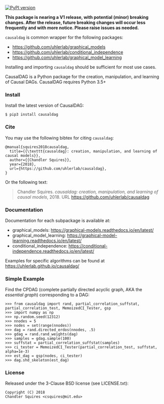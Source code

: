 [![PyPI version](https://badge.fury.io/py/causaldag.svg)](https://badge.fury.io/py/causaldag)

**This package is nearing a V1 release, with potential (minor) breaking changes. After the release, future breaking changes will occur less frequently and with more notice. Please raise issues as needed.**

`causaldag` is common wrapper for the following packages:
* https://github.com/uhlerlab/graphical_models
* https://github.com/uhlerlab/conditional_independence
* https://github.com/uhlerlab/graphical_model_learning

Installing and importing `causaldag` should be sufficient for most use cases.

CausalDAG is a Python package for the creation, manipulation, and learning
of Causal DAGs. CausalDAG requires Python 3.5+

### Install
Install the latest version of CausalDAG:
```
$ pip3 install causaldag
```

### Cite
You may use the following bibtex for citing `causaldag`:
```
@manual{squires2018causaldag,
  title={{\texttt{causaldag}: creation, manipulation, and learning of causal models}},
  author={{Chandler Squires}},
  year={2018},
  url={https://github.com/uhlerlab/causaldag},
}
```

Or the following text:

> Chandler Squires. _causaldag: creation, manipulation, and learning of causal models_, 2018. URL https://github.com/uhlerlab/causaldag

### Documentation
Documentation for each subpackage is available at:
* graphical_models: https://graphical-models.readthedocs.io/en/latest/
* graphical_model_learning: https://graphical-model-learning.readthedocs.io/en/latest/
* conditional_independence: https://conditional-independence.readthedocs.io/en/latest/

Examples for specific algorithms can be found at https://uhlerlab.github.io/causaldag/

### Simple Example
Find the CPDAG (complete partially directed acyclic graph,
AKA the *essential graph*) corresponding to a DAG:
```
>>> from causaldag import rand, partial_correlation_suffstat, partial_correlation_test, MemoizedCI_Tester, gsp
>>> import numpy as np
>>> np.random.seed(12312)
>>> nnodes = 5
>>> nodes = set(range(nnodes))
>>> dag = rand.directed_erdos(nnodes, .5)
>>> gdag = rand.rand_weights(dag)
>>> samples = gdag.sample(100)
>>> suffstat = partial_correlation_suffstat(samples)
>>> ci_tester = MemoizedCI_Tester(partial_correlation_test, suffstat, alpha=1e-3)
>>> est_dag = gsp(nodes, ci_tester)
>>> dag.shd_skeleton(est_dag)
```

### License

Released under the 3-Clause BSD license (see LICENSE.txt):
```
Copyright (C) 2018
Chandler Squires <csquires@mit.edu>
```
